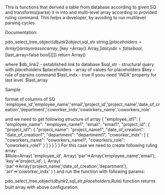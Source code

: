 This is functions that derived a table from database according to given SQ and transforms(parse) it in into and multi-level array according to provided ruling command.
This helps a developer, by avoiding to run multilevel parsing cycles.

Documentation:

pdo_select_tree_object($db_link2 object ,$sql_str string,[$placeholders = Array() array or assoc array,[$key =Array() Array,[$last_indx=false bool,[$last_array=false bool]]]]) return Array()

where 
$db_link2 - established link to database
$sql_str - structural query with placeholders 
$placeholders - array of values for placeholders
$key - rule of parsins command
$last_indx - true if yoou need 'INDX' property for last level.
$last_array

Sample

format of columns of SQ
'employee_id','employee_name','email','project_id','project_name','date_of_creation','department','coworker_indx','coworkers_name','coworkers_role'

and we need to get following structure of array
{
  "employee_id1": {
    "employee_name": "employee_name1",
    "email": "email1",
    "project_id": {
      "project_id1": {
        "project_name": "project_name1",
        "date_of_creation": "date_of_creation1",
        "department": "department1",
        "coworker_indx": [
          {
            "coworkers_name": "coworkers_name1",
            "coworkers_role": "coworkers_role1"
          }
        ]
      }
    }
  }
}
For this case we need to create following ruling array:                         
$Rule=Array(
         'employee_id',
         Array(
                   'par'=>Array('employee_name','email'),
                   'key'=>'project_id',
         ),
         Array(
                  'par'=>Array('project_name','date_of_creation','department'),
                  'arr'=>'coworker_indx'
         )
)
and run the function with following  params:

pdo_select_tree_object($db_link2 ,$sql_str,$placeholders,$Rule) function returns built array with above configuration.


